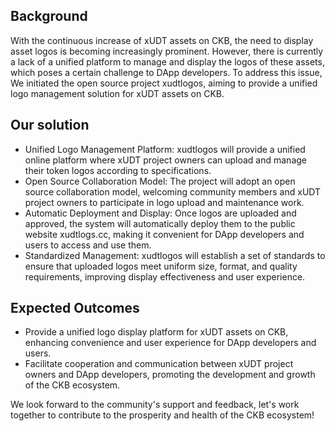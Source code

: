 ## Background

With the continuous increase of xUDT assets on CKB, the need to display asset logos is becoming increasingly prominent. However, there is currently a lack of a unified platform to manage and display the logos of these assets, which poses a certain challenge to DApp developers. To address this issue, We initiated the open source project xudtlogos, aiming to provide a unified logo management solution for xUDT assets on CKB.

## Our solution

- Unified Logo Management Platform: xudtlogos will provide a unified online platform where xUDT project owners can upload and manage their token logos according to specifications.
- Open Source Collaboration Model: The project will adopt an open source collaboration model, welcoming community members and xUDT project owners to participate in logo upload and maintenance work.
- Automatic Deployment and Display: Once logos are uploaded and approved, the system will automatically deploy them to the public website xudtlogs.cc, making it convenient for DApp developers and users to access and use them.
- Standardized Management: xudtlogos will establish a set of standards to ensure that uploaded logos meet uniform size, format, and quality requirements, improving display effectiveness and user experience.

## Expected Outcomes

- Provide a unified logo display platform for xUDT assets on CKB, enhancing convenience and user experience for DApp developers and users.
- Facilitate cooperation and communication between xUDT project owners and DApp developers, promoting the development and growth of the CKB ecosystem.

We look forward to the community's support and feedback, let's work together to contribute to the prosperity and health of the CKB ecosystem!